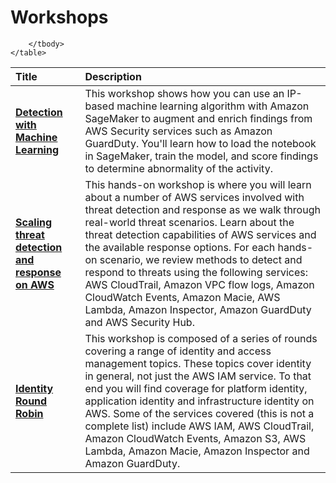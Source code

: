 # Workshops

<div class="md-typeset__table">
    <table>
        <thead>
            <tr>
                <th align="left" ><strong>Title</strong></th>
                <th align="left"><strong>Description</strong></th>
            </tr>
        </thead>
        <tbody>
            <tr>
                <td align="left"><a class="table" href="./detection-ml"><strong>Detection with Machine Learning</strong></a></td>
                <td align="left">This workshop shows how you can use an IP-based machine learning algorithm with Amazon SageMaker to augment and enrich findings from AWS Security services such as Amazon GuardDuty. You'll learn how to load the notebook in SageMaker, train the model, and score findings to determine abnormality of the activity.</td>
            </tr>
            <tr>
                <td align="left"><a class="table" href="./threat-detection-remediation/"><strong>Scaling threat detection and response on AWS</strong></a></td>
                <td align="left"> This hands-on workshop is where you will learn about a number of AWS services involved with threat detection and response as we walk through real-world threat scenarios. Learn about the threat detection capabilities of AWS services and the available response options. For each hands-on scenario, we review methods to detect and respond to threats using the following services: AWS CloudTrail, Amazon VPC flow logs, Amazon CloudWatch Events, Amazon Macie, AWS Lambda, Amazon Inspector, Amazon GuardDuty and AWS Security Hub.</td>
            </tr>
                        <tr>
                <td align="left"><a class="table" href="./identity-round-robin/"><strong>Identity Round Robin </strong></a></td>
                <td align="left">This workshop is composed of a series of rounds covering a range of identity and access management topics. These topics cover identity in general, not just the AWS IAM service. To that end you will find coverage for platform identity, application identity and infrastructure identity on AWS. Some of the services covered (this is not a complete list) include AWS IAM, AWS CloudTrail, Amazon CloudWatch Events, Amazon S3, AWS Lambda, Amazon Macie, Amazon Inspector and Amazon GuardDuty. </td>
            </tr>
            
        </tbody>
    </table>
</div>